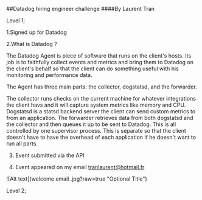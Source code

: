 ##Datadog hiring engineer challenge
####By Laurent Tran


Level 1;

1.Signed up for Datadog

2.What is Datadog ?

The Datadog Agent is piece of software that runs on the client's hosts. 
Its job is to faithfully collect events and metrics and bring them to Datadog on the client's behalf so that the client can do 
something useful with his monitoring and performance data.

The Agent has three main parts: the collector, dogstatsd, and the forwarder.

The collector runs checks on the current machine for whatever integrations the client havs and it will capture system metrics like memory and CPU.
Dogstatsd is a statsd backend server the client can send custom metrics to from an application.
The forwarder retrieves data from both dogstatsd and the collector and then queues it up to be sent to Datadog.
This is all controlled by one supervisor process. This is separate so that the client doesn't have to have the overhead of each application if he doesn't want to run all parts.

3. Event submitted via the API

4. Event appeared on my email tranlaurent@hotmail.fr


![Alt text](welcome email .jpg?raw=true "Optional Title")


Level 2;




